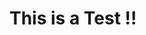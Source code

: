 <html>
	<head>
		<meta charset="utf-8" />
		<link rel="stylesheet" type="text/css" href="{{ ROOT_URL }}styles/hybrid.css" />
		<style type="text/css">
		.float-left {
			float: left;
		}
		.left {
			width: 150px;
			height: 100%;
		}
		.center{
			width: 760px;
			height: 100%;
		}
		.right {
			width: 150px;
			height: 100%;
		}
		</style>
	</head>
	<body>
	<div class="header">
		<h1>This is a Test !!</h1>
	</div>
	<div class="float-left left">
	</div>
	<div class="float-left center">
